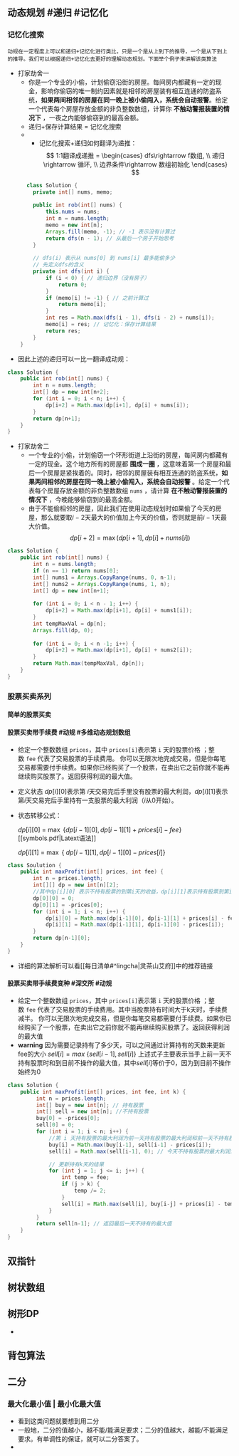 ## 动态规划 #递归  #记忆化 
### 记忆化搜索
	动规在一定程度上可以和递归+记忆化进行类比，只是一个是从上到下的推导，一个是从下到上的推导。我们可以根据递归+记忆化去更好的理解动态规划。下面举个例子来讲解该类算法

- 打家劫舍一
	- 你是一个专业的小偷，计划偷窃沿街的房屋。每间房内都藏有一定的现金，影响你偷窃的唯一制约因素就是相邻的房屋装有相互连通的防盗系统，**如果两间相邻的房屋在同一晚上被小偷闯入，系统会自动报警**。给定一个代表每个房屋存放金额的非负整数数组，计算你 **不触动警报装置的情况下** ，一夜之内能够偷窃到的最高金额。
	- 递归+保存计算结果 = 记忆化搜索
	- - 记忆化搜索+递归如何翻译为递推：
$$
1:1翻译成递推 =
\begin{cases}
dfs\rightarrow f数组, \\
递归\rightarrow 循环, \\
边界条件\rightarrow 数组初始化
\end{cases}
$$
```java
	  class Solution {
	    private int[] nums, memo;
	
	    public int rob(int[] nums) {
	        this.nums = nums;
	        int n = nums.length;
	        memo = new int[n];
	        Arrays.fill(memo, -1); // -1 表示没有计算过
	        return dfs(n - 1); // 从最后一个房子开始思考
	    }
	
	    // dfs(i) 表示从 nums[0] 到 nums[i] 最多能偷多少
	    // 先定义dfs的含义
	    private int dfs(int i) {
	        if (i < 0) { // 递归边界（没有房子）
	            return 0;
	        }
	        if (memo[i] != -1) { // 之前计算过
	            return memo[i];
	        }
	        int res = Math.max(dfs(i - 1), dfs(i - 2) + nums[i]);
	        memo[i] = res; // 记忆化：保存计算结果
	        return res;
	    }
	} 
```

- 因此上述的递归可以一比一翻译成动规：
```java
class Solution {
	public int rob(int[] nums) {
		int n = nums.length;
		int[] dp = new int[n+2];
		for (int i = 0; i < n; i++) {
			dp[i+2] = Math.max(dp[i+1], dp[i] + nums[i]);
		}
		return dp[n+1];
	}
}
```
 
- 打家劫舍二
	- 一个专业的小偷，计划偷窃一个环形街道上沿街的房屋，每间房内都藏有一定的现金。这个地方所有的房屋都 **围成一圈** ，这意味着第一个房屋和最后一个房屋是紧挨着的。同时，相邻的房屋装有相互连通的防盗系统，**如果两间相邻的房屋在同一晚上被小偷闯入，系统会自动报警** 。给定一个代表每个房屋存放金额的非负整数数组 `nums` ，请计算 **在不触动警报装置的情况下** ，今晚能够偷窃到的最高金额。
	- 由于不能偷相邻的房屋，因此我们在使用动态规划时如果偷了今天的房屋，那么就要取$i-2$天最大的价值加上今天的价值，否则就是前$i-1$天最大价值。
	$$
		dp[i+2] = \max(dp[i+1], dp[i] + nums[i])
	$$
```java
class Solution {
	public int rob(int[] nums) {
		int n = nums.length;
		if (n == 1) return nums[0];
		int[] nums1 = Arrays.CopyRange(nums, 0, n-1);
		int[] nums2 = Arrays.CopyRange(nums, 1, n);
		int[] dp = new int[n+1];
		
		for (int i = 0; i < n - 1; i++) {
			dp[i+2] = Math.max(dp[i+1], dp[i] + nums1[i]);
		}
		int tempMaxVal = dp[n];
		Arrays.fill(dp, 0);
		
		for (int i = 0; i < n -1; i++) {
			dp[i+2] = Math.max(dp[i+1], dp[i] + nums2[i]);
		}
		return Math.max(tempMaxVal, dp[n]);
	}
}	
```

### 股票买卖系列
#### 简单的股票买卖
#### 股票买卖带手续费 #动规 #多维动态规划数组

- 给定一个整数数组 `prices`，其中 `prices[i]`表示第 `i` 天的股票价格 ；整数 `fee` 代表了交易股票的手续费用。
  你可以无限次地完成交易，但是你每笔交易都需要付手续费。如果你已经购买了一个股票，在卖出它之前你就不能再继续购买股票了。返回获得利润的最大值。
- 定义状态 $dp[i][0]$表示第 $i$天交易完后手里没有股票的最大利润，$dp[i][1]$表示第$i$天交易完后手里持有一支股票的最大利润（$i$从0开始）。
- 状态转移公式：
  
  $dp[i][0]$ = $\max$  $\{$$dp[i-1][0],dp[i-1][1]+prices[i]-fee$$\}$ [[symbols.pdf|Latext语法]]
  
  $dp[i][1]$ = $\max$  $\{$ $dp[i-1][1], dp[i-1][0]-prices[i]$$\}$
  
```java
class Soulution {
	public int maxProfit(int[] prices, int fee) {
		int n = prices.length;
		int[][] dp = new int[n][2]; 
		//其中dp[i][0] 表示不持有股票的到第i天的收益，dp[i][1]表示持有股票到第i天的收益
		dp[0][0] = 0;
		dp[0][1] = -prices[0];
		for (int i = 1; i < n; i++) {
			dp[i][0] = Math.max(dp[i-1][0], dp[i-1][1] + prices[i] - fee);
			dp[i][1] = Math.max(dp[i-1][1], dp[i-1][0] - prices[i]);
		}
		return dp[n-1][0];
	}
}
```
- 详细的算法解析可以看[[每日清单#^lingcha|灵茶山艾府]]中的推荐链接
#### 股票买卖带手续费变种 #深交所 #动规 

- 给定一个整数数组 `prices`，其中 `prices[i]`表示第 `i` 天的股票价格 ；整数 `fee` 代表了交易股票的手续费用。其中当股票持有时间大于k天时，手续费减半。
  你可以无限次地完成交易，但是你每笔交易都需要付手续费。如果你已经购买了一个股票，在卖出它之前你就不能再继续购买股票了。返回获得利润的最大值
- **warning** 因为需要记录持有了多少天，可以之间通过计算持有的天数来更新fee的大小
  $sell[i] = max$ $\{$$sell[i-1], sell[i]$$\}$
  上述式子主要表示当手上前一天不持有股票时和到目前不操作的最大值，其中$sell[i]$等价于0，因为到目前不操作始终为0
  
```java
class Solution {
	public int maxProfit(int[] prices, int fee, int k) {
		 int n = prices.length;
		 int[] buy = new int[n]; // 持有股票
		 int[] sell = new int[n]; //不持有股票
		 buy[0] = -prices[0];
		 sell[0] = 0;
		 for (int i = 1; i < n; i++) {
			 //第 i 天持有股票的最大利润为前一天持有股票的最大利润和前一天不持有股票的最大利润减去当天股票价格的较大值
			 buy[i] = Math.max(buy[i-1], sell[i-1] - prices[i]);
			 sell[i] = Math.max(sell[i-1], 0); // 今天不持有股票的最大利润为前一天不持有股票和不操作的较大值

			 // 更新持有k天的结果
			 for (int j = 1; j <= i; j++) {
				 int temp = fee;
				 if (j > k) {
					 temp /= 2;
				 }
				 sell[i] = Math.max(sell[i], buy[i-j] + prices[i] - temp);
			 } 
		 }
		 return sell[n-1]; // 返回最后一天不持有的最大值
	}
}
```
	
## 双指针
## 树状数组
## 树形DP
-  
## 背包算法
## 二分
### 最大化最小值 | 最小化最大值
- 看到这类问题就要想到用二分
- 一般地，二分的值越小，越不能/能满足要求；二分的值越大，越能/不能满足要求。有单调性的保证，就可以二分答案了。
- 

